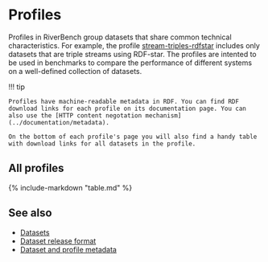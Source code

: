 # Profiles

Profiles in RiverBench group datasets that share common technical characteristics. For example, the profile [stream-triples-rdfstar](stream-triples-rdfstar/dev) includes only datasets that are triple streams using RDF-star. The profiles are intented to be used in benchmarks to compare the performance of different systems on a well-defined collection of datasets.

!!! tip

    Profiles have machine-readable metadata in RDF. You can find RDF download links for each profile on its documentation page. You can also use the [HTTP content negotation mechanism](../documentation/metadata).

    On the bottom of each profile's page you will also find a handy table with download links for all datasets in the profile.

## All profiles

{%
   include-markdown "table.md"
%}

## See also
* [Datasets](../datasets)
* [Dataset release format](../documentation/dataset-release-format)
* [Dataset and profile metadata](../documentation/metadata)
